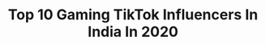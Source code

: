 ---
title: Top 10 Gaming TikTok Influencers In India In 2020
description: >-
  Find top gaming TikTok influencers in India in 2020. Most popular hashtags: #pubg #tiktok #pubgindia #pubgmobile.
platform: TikTok
hits: 116
text_top: Identify the best TikTok profiles on inBeat.
text_bottom: Our search engine has 116 TikTok influencers like this in India for you to collaborate.
profiles:
  - username: "totalgaming_official"
    fullname: >-
      Total Gaming
    bio: >-
      Gaming Youtuber😂 Total Gaming Official Account 🇮🇳 YouTube 8.0+ Million Family
    location: "India"
    followers: 840800
    engagement: 1668
    commentsToLikes: 0.033256
    id: ckbbdo48t2ilf0j23al1uu6dt
    verified: true
    hashtags: "#freefire, #totalgaming, #freefirememes, #free"
  - username: "ego_gaming"
    fullname: >-
      Abhi gupta 🤘
    bio: >-
      gaming channel Instagram I'd - official_abhi_gamer
    location: "India"
    followers: 84800
    engagement: 1886
    commentsToLikes: 0.037677
    id: ckb9uyh4dtyqv0j23p4eq5k6t
    verified: false
    hashtags: "#foryou, #viral, #realme3pro, #tiktok"
  - username: "deepakbiswal9"
    fullname: >-
      🔥BisWas🔥
    bio: >-
      🔥HYPER _GAMING 🔥 😎PUBG LOVER 😎
    location: "India"
    followers: 34300
    engagement: 1863
    commentsToLikes: 0.021376
    id: ck99agvu7hj9t0j78dw62itsf
    verified: false
    hashtags: "#pubgmoments, #pubgrampage, #pubgmobile, #pubglover"
  - username: "poojagupta_g"
    fullname: >-
      POOJA (便服) Ji GAMING
    bio: >-
      live in china Search :Pooja ji Gaming on YOUTUBE My youtube channel link 👇👇👇
    location: "India"
    followers: 103900
    engagement: 1046
    commentsToLikes: 0.016509
    id: cka9pgfaw6whf0i78xhcr8d8j
    verified: false
    hashtags: ""
  - username: "toxiccombatant"
    fullname: >-
      ToxicCombatant
    bio: >-
      PubgLover Gaming ID: ToxicCombatant PUBG ID: 5519790663
    location: "India"
    followers: 15900
    engagement: 1084
    commentsToLikes: 0.015816
    id: ckd6oqh75jfwh0j230oxahleo
    verified: false
    hashtags: "#wintertime, #7upthinkfresh, #bigbillionstar, #pubglover"
  - username: "abhijeet062002"
    fullname: >-
      abhijeet👳kumar🎤
    bio: >-
      follow me ❤love you all 😘 Also Subscribe my YouTube gaming🎮 Channel,live soon
    location: "India"
    followers: 111500
    engagement: 1193
    commentsToLikes: 0.007162
    id: ckb911as9gyz00j2375p704fl
    verified: false
    hashtags: "#indiatiktoka, #bhai, #duet, #lifebuoykarona"
  - username: "krontengaming_8243"
    fullname: >-
      Kronten Gaming
    bio: >-
      YouTube - Kronten Gaming Instagram- Kronten Gaming
    location: "India"
    followers: 235100
    engagement: 1212
    commentsToLikes: 0.003827
    id: ckal772hge3160i78fqnmz9x1
    verified: true
    hashtags: "#tipsandtricks, #india, #pubgmobile, #krontengaming"
  - username: "thakur_shanuraghav"
    fullname: >-
      ⚔️🔥Royal Rajput🔥⚔️
    bio: >-
      Plz subscribe HAWK CLAW GAMING channel 👇🏻👇🏻👇🏻
    location: "India"
    followers: 39800
    engagement: 817
    commentsToLikes: 0.004613
    id: ckbkwmttssh4c0j235w2m28z2
    verified: false
    hashtags: "#swagstepchallenge, #carryminati, #tiktokindia, #halkclawgaming"
  - username: "saee3112"
    fullname: >-
      íɑʍ꧁รค𝓮e
    bio: >-
       gaming lover 🎮 thankyou for visiting my profile🙏
    location: "India"
    followers: 13600
    engagement: 461
    commentsToLikes: 0.033076
    id: ck8s4xlgvdhts0j78rt51i2t9
    verified: false
    hashtags: "#olxkiya, #game, #backbenchersonflipkart, #watch"
  - username: "mtrgaming.01"
    fullname: >-
      🔥 MTR GAMING  🔥
    bio: >-
      PUBG ID 👉5234247065🔥 🔥YouTube channel 🔥MTR GAMING YouTube Par Subscribe Krna
    location: "India"
    followers: 314400
    engagement: 879
    commentsToLikes: 0.010163
    id: ckb0kbo54b7f50j234fvv4q04
    verified: false
    hashtags: "#pubgindia, #viral, #pubg, #trending"
---